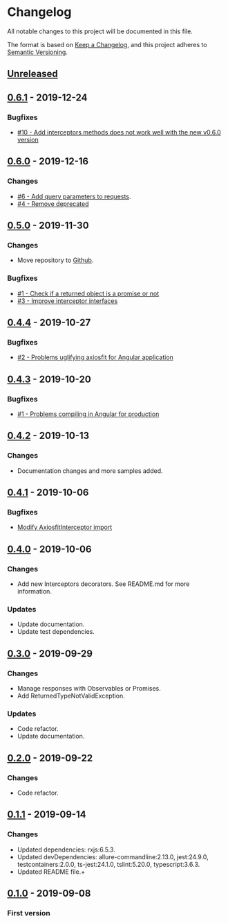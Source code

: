 # Changelog

All notable changes to this project will be documented in this file.

The format is based on [Keep a Changelog](https://keepachangelog.com/en/1.0.0/),
and this project adheres to [Semantic Versioning](https://semver.org/spec/v2.0.0.html).

## [Unreleased]

## [0.6.1] - 2019-12-24

### Bugfixes

- [#10 - Add interceptors methods does not work well with the new v0.6.0 version](https://github.com/yggdrasilts/axiosfit/issues/10)

## [0.6.0] - 2019-12-16

### Changes

- [#6 - Add query parameters to requests](https://github.com/yggdrasilts/axiosfit/issues/6).
- [#4 - Remove deprecated](https://github.com/yggdrasilts/axiosfit/issues/4)

## [0.5.0] - 2019-11-30

### Changes

- Move repository to [Github](https://github.com/yggdrasilts/axiosfit).

### Bugfixes

- [#1 - Check if a returned object is a promise or not](https://github.com/yggdrasilts/axiosfit/issues/1)
- [#3 - Improve interceptor interfaces](https://gitlab.com/yggdrasilts/axiosfit/issues/3)

## [0.4.4] - 2019-10-27

### Bugfixes

- [#2 - Problems uglifying axiosfit for Angular application](https://gitlab.com/yggdrasilts/axiosfit/issues/2)

## [0.4.3] - 2019-10-20

### Bugfixes

- [#1 - Problems compiling in Angular for production](https://gitlab.com/yggdrasilts/axiosfit/issues/1)

## [0.4.2] - 2019-10-13

### Changes

- Documentation changes and more samples added.

## [0.4.1] - 2019-10-06

### Bugfixes

- [Modify AxiosfitInterceptor import](https://gitlab.com/yggdrasilts/axiosfit/merge_requests/3)

## [0.4.0] - 2019-10-06

### Changes

- Add new Interceptors decorators. See README.md for more information.

### Updates

- Update documentation.
- Update test dependencies.

## [0.3.0] - 2019-09-29

### Changes

- Manage responses with Observables or Promises.
- Add ReturnedTypeNotValidException.

### Updates

- Code refactor.
- Update documentation.

## [0.2.0] - 2019-09-22

### Changes

- Code refactor.

## [0.1.1] - 2019-09-14

### Changes

- Updated dependencies: rxjs:6.5.3.
- Updated devDependencies: allure-commandline:2.13.0, jest:24.9.0, testcontainers:2.0.0, ts-jest:24.1.0, tslint:5.20.0, typescript:3.6.3.
- Updated README file.+

## [0.1.0] - 2019-09-08

### First version

[unreleased]: https://gitlab.com/yggdrasilts/axiosfit
[0.6.1]: https://github.com/yggdrasilts/axiosfit/tree/v0.6.x/0.6.1
[0.6.0]: https://github.com/yggdrasilts/axiosfit/tree/v0.6.x/0.6.0
[0.5.0]: https://github.com/yggdrasilts/axiosfit/tree/v0.5.x/0.5.0
[0.4.4]: https://github.com/yggdrasilts/axiosfit/tree/v0.4.x/0.4.4
[0.4.3]: https://github.com/yggdrasilts/axiosfit/tree/v0.4.x/0.4.3
[0.4.2]: https://github.com/yggdrasilts/axiosfit/tree/v0.4.x/0.4.2
[0.4.1]: https://github.com/yggdrasilts/axiosfit/tree/v0.4.x/0.4.1
[0.4.0]: https://github.com/yggdrasilts/axiosfit/tree/v0.4.x/0.4.0
[0.3.0]: https://github.com/yggdrasilts/axiosfit/tree/v0.3.x/0.3.0
[0.2.0]: https://github.com/yggdrasilts/axiosfit/tree/v0.2.x/0.2.0
[0.1.1]: https://github.com/yggdrasilts/axiosfit/tree/v0.1.x/0.1.1
[0.1.0]: https://github.com/yggdrasilts/axiosfit/tree/v0.1.x/0.1.0
